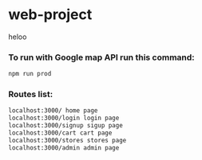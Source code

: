 # web-project
heloo

### To run with Google map API run this command:

```bash
npm run prod
```

### Routes list:

```bash
localhost:3000/ home page
localhost:3000/login login page
localhost:3000/signup sigup page
localhost:3000/cart cart page
localhost:3000/stores stores page
localhost:3000/admin admin page
```

